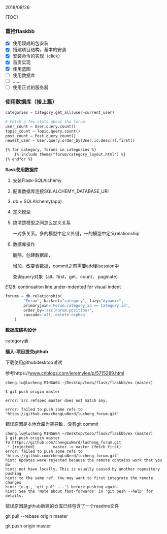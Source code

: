 2018/08/26

[TOC]

### 重拾flaskbb

- [x] 使用现成的包安装
- [x] 搭建项目结构，基本的安装
- [x] 安装命令的实现（click）
- [x] 首页实现
- [x] 使用蓝图
- [ ] 使用数据库
- [ ] ......
- [ ] 使用正式的服务器

### 使用数据库（接上篇）

```python
categories = Category.get_all(user=current_user)

# Fetch a few stats about the forum
user_count = User.query.count()
topic_count = Topic.query.count()
post_count = Post.query.count()
newest_user = User.query.order_by(User.id.desc()).first()
```

```html
{% for category, forums in categories %}
	{% include theme("forum/category_layout.html") %}
{% endfor %}
```

**flask使用数据库**

1. 安装Flask-SQLAlchemy

2. 配置数据库连接SQLALCHEMY_DATABASE_URI

3. db = SQLAlchemy(app)

4. 定义模型

5. 搞清楚模型之间怎么定义关系

   一对多关系。多的模型中定义外键，一的模型中定义relationship

6. 数据库操作

   删除，创建数据库，

   增加，改变表数据，commit之前需要add到session中

   查询query对象（all，first，get，count， paginate）



*E128*: continuation line under-indented for visual indent 

```python
forums = db.relationship(
        "Forum", backref="category", lazy="dynamic",
        primaryjoin='Forum.category_id == Category.id',
        order_by='asc(Forum.position)',
        cascade='all, delete-orphan'
    )
```



**数据库结构设计**

category表



**插入-项目提交github**

下载使用githubdesktop试试

参考https://www.cnblogs.com/jeremylee/p/5715289.html

```git
cheng.lu@lucheng MINGW64 ~/Desktop/todo/flask/flaskbb/ex (master)

$ git push origin master

error: src refspec master does not match any.

error: failed to push some refs to 'https://github.com/chengLuNerd/lucheng_forum.git'

```

错误原因是本地仓库为空导致，没有git commit

```git
cheng.lu@lucheng MINGW64 ~/Desktop/todo/flask/flaskbb/ex (master)
$ git push origin master
To https://github.com/chengLuNerd/lucheng_forum.git
 ! [rejected]        master -> master (fetch first)
error: failed to push some refs to 'https://github.com/chengLuNerd/lucheng_forum.git'
hint: Updates were rejected because the remote contains work that you do
hint: not have locally. This is usually caused by another repository pushing
hint: to the same ref. You may want to first integrate the remote changes
hint: (e.g., 'git pull ...') before pushing again.
hint: See the 'Note about fast-forwards' in 'git push --help' for details.
```

错误原因是github新建的仓库已经包含了一个readme文件

git pull --rebase origin master

git push origin master

